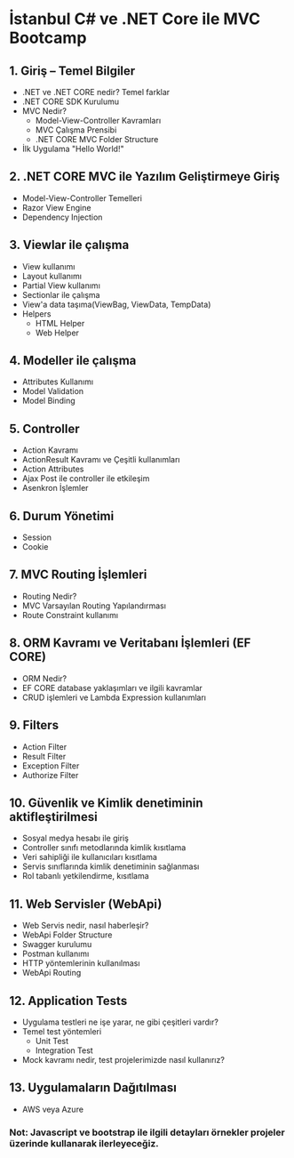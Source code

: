 # İstanbul C# ve .NET Core ile MVC Bootcamp

## 1. Giriş – Temel Bilgiler
  * .NET ve .NET CORE nedir? Temel farklar
  * .NET CORE SDK Kurulumu
  * MVC Nedir?
    * Model-View-Controller Kavramları
    * MVC Çalışma Prensibi
    * .NET CORE MVC Folder Structure
  * İlk Uygulama &quot;Hello World!&quot;
## 2. .NET CORE MVC ile Yazılım Geliştirmeye Giriş
  * Model-View-Controller Temelleri
  * Razor View Engine
  * Dependency Injection
## 3. Viewlar ile çalışma
  * View kullanımı
  * Layout kullanımı
  * Partial View kullanımı
  * Sectionlar ile çalışma
  * View'a data taşıma(ViewBag, ViewData, TempData)
  * Helpers
    * HTML Helper
    * Web Helper
## 4. Modeller ile çalışma
  * Attributes Kullanımı
  * Model Validation
  * Model Binding
## 5. Controller
  * Action Kavramı
  * ActionResult Kavramı ve Çeşitli kullanımları
  * Action Attributes
  * Ajax Post ile controller ile etkileşim
  * Asenkron İşlemler
## 6. Durum Yönetimi
  * Session
  * Cookie
## 7. MVC Routing İşlemleri
  * Routing Nedir?
  * MVC Varsayılan Routing Yapılandırması
  * Route Constraint kullanımı
## 8. ORM Kavramı ve Veritabanı İşlemleri (EF CORE)
  * ORM Nedir?
  * EF CORE database yaklaşımları ve ilgili kavramlar
  * CRUD işlemleri ve Lambda Expression kullanımları
## 9. Filters
  * Action Filter
  * Result Filter
  * Exception Filter
  * Authorize Filter
## 10. Güvenlik ve Kimlik denetiminin aktifleştirilmesi
  * Sosyal medya hesabı ile giriş
  * Controller sınıfı metodlarında kimlik kısıtlama
  * Veri sahipliği ile kullanıcıları kısıtlama
  * Servis sınıflarında kimlik denetiminin sağlanması
  * Rol tabanlı yetkilendirme, kısıtlama
## 11. Web Servisler (WebApi)
  * Web Servis nedir, nasıl haberleşir?
  * WebApi Folder Structure
  * Swagger kurulumu
  * Postman kullanımı
  * HTTP yöntemlerinin kullanılması
  * WebApi Routing
## 12. Application Tests
  * Uygulama testleri ne işe yarar, ne gibi çeşitleri vardır?
  * Temel test yöntemleri
    * Unit Test
    * Integration Test
  * Mock kavramı nedir, test projelerimizde nasıl kullanırız?
## 13. Uygulamaların Dağıtılması
  * AWS veya Azure

### Not: Javascript ve bootstrap ile ilgili detayları örnekler projeler üzerinde kullanarak ilerleyeceğiz.
